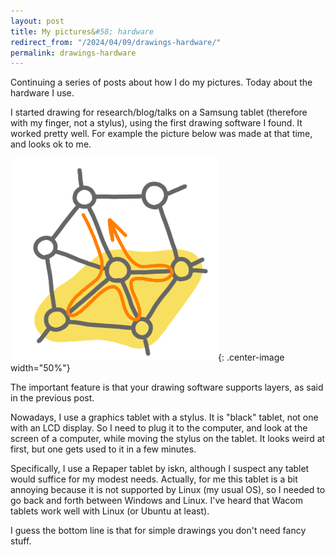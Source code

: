```yaml
---
layout: post
title: My pictures&#58; hardware
redirect_from: "/2024/04/09/drawings-hardware/"
permalink: drawings-hardware
---
```


Continuing a series of posts about how I do my pictures. Today about the
hardware I use. 

I started drawing for research/blog/talks on a Samsung tablet (therefore
with my finger, not a stylus), using the first drawing software I found.
It worked pretty well. For example the picture below was made at that 
time, and looks ok to me. 

![](../assets/drawing-samsung.png){: .center-image width="50%"}

The important feature is that your drawing software supports layers, as 
said in the previous post. 

Nowadays, I use a graphics tablet with a stylus. It is "black" tablet, not 
one with an LCD display. So I need to plug it to the computer, and look at 
the screen of a computer, while moving the stylus on the tablet. It looks 
weird at first, but one gets used to it in a few minutes.

Specifically, I use a Repaper tablet by iskn, although I suspect any tablet 
would suffice for my modest needs. 
Actually, for me this tablet is a bit annoying because it is not supported by 
Linux (my usual OS), so I needed to go back and forth between Windows and 
Linux. I've heard that Wacom tablets work well with Linux (or Ubuntu at least).

I guess the bottom line is that for simple drawings you don't need fancy 
stuff.
